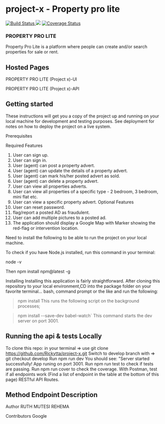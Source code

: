 # project-x - Property pro lite 

 <a href="https://travis-ci.org/Rickytta/project-x"><img src="https://travis-ci.org/Rickytta/project-x.svg?branch=develop" alt="Build Status"/> </a>
<a href="https://codeclimate.com/github/Rickytta/project-x/maintainability"><img src="https://api.codeclimate.com/v1/badges/97ccfc79d21d78d114ad/maintainability" /></a>
<a href='https://coveralls.io/github/Rickytta/project-x?branch=develop'><img src='https://coveralls.io/repos/github/Rickytta/project-x/badge.svg?branch=develop' alt='Coverage Status' /></a>

### PROPERTY PRO LITE

Property Pro Lite is a platform where people can create and/or search properties for sale or rent.

## Hosted Pages

PROPERTY PRO LITE (Project x)-UI

PROPERTY PRO LITE (Project x)-API

## Getting started
These instructions will get you a copy of the project up and running on your local machine for development and testing purposes. See deployment for notes on how to deploy the project on a live system.

Prerequisites

Required Features
1. User can sign up.
2. User can sign in.
3. User (agent) can post a property advert.
4. User (agent) can update the details of a property advert.
5. User (agent) can mark his/her posted advert as sold.
6. User (agent) can delete a property advert.
7. User can view all properties adverts.
8. User can view all properties of a specific type - 2 bedroom, 3 bedroom, mini flat etc.
9. User can view a specific property advert.
Optional Features
1. User can reset password.
2.  flag/report a posted AD as fraudulent.
3.  User can add multiple pictures to a posted ad.
6.  The application should display a Google Map with Marker showing the red-flag or
intervention location.

Need to install the following to be able to run the project on your local machine.

To check if you have Node.js installed, run this command in your terminal:

node -v

Then
npm install npm@latest -g

Installing
Installing this application is fairly straightforward. After cloning this repository to your local environment,CD into the package folder on your favorite terminal... bash, command prompt or the like and run the following:

  > npm install
This runs the following script on the background processes;

  > npm install --save-dev babel-watch`
This command starts the dev server on port 3001.

## Running the api & tests Locally

To clone this repo: in your terminal => use git clone https://github.com/Rickytta/project-x.git
Switch to develop branch with => git checkout develop
Run npm run dev You should see: "Server started successfully! App runing on port 3001.
Run npm run test to check if tests are passing.
Run npm run cover to check the coverage.
With Postman, test if all endpoints work (Find a list of endpoint in the table at the bottom of this page)
RESTful API Routes.


## Method	Endpoint	Description

Author
RUTH MUTESI REHEMA

Contributors
Google
 
 
